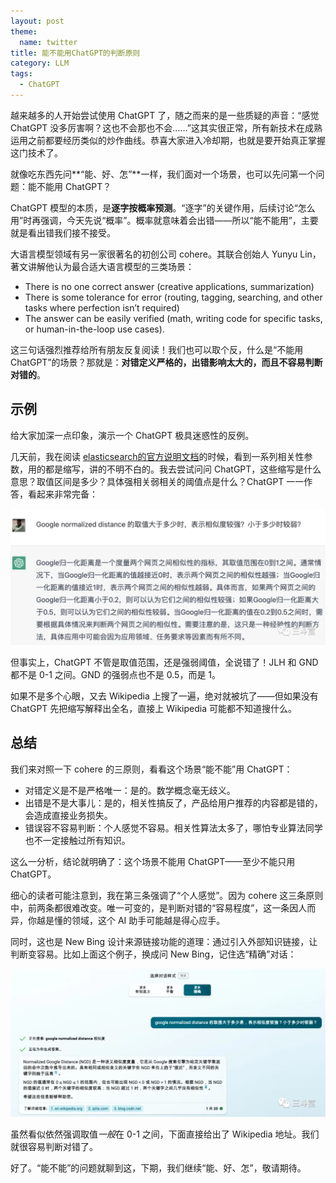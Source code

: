 ```yaml
---
layout: post
theme:
  name: twitter
title: 能不能用ChatGPT的判断原则
category: LLM
tags:
  - ChatGPT
---
```


越来越多的人开始尝试使用 ChatGPT 了，随之而来的是一些质疑的声音：“感觉 ChatGPT 没多厉害啊？这也不会那也不会……”这其实很正常，所有新技术在成熟运用之前都要经历类似的炒作曲线。恭喜大家进入冷却期，也就是要开始真正掌握这门技术了。

就像吃东西先问**“能、好、怎”**一样，我们面对一个场景，也可以先问第一个问题：能不能用 ChatGPT？

ChatGPT 模型的本质，是**逐字按概率预测**。“逐字”的关键作用，后续讨论“怎么用”时再强调，今天先说“概率”。概率就意味着会出错——所以“能不能用”，主要就是看出错我们接不接受。

大语言模型领域有另一家很著名的初创公司 cohere。其联合创始人 Yunyu Lin，著文讲解他认为最合适大语言模型的三类场景：

* There is no one correct answer (creative applications, summarization)
* There is some tolerance for error (routing, tagging, searching, and other tasks where perfection isn’t required)
* The answer can be easily verified (math, writing code for specific tasks, or human-in-the-loop use cases).

这三句话强烈推荐给所有朋友反复阅读！我们也可以取个反，什么是“不能用 ChatGPT”的场景？那就是：**对错定义严格的，出错影响太大的，而且不容易判断对错的**。

## 示例

给大家加深一点印象，演示一个 ChatGPT 极具迷惑性的反例。

几天前，我在阅读 [elasticsearch的官方说明文档](https://www.elastic.co/guide/en/elasticsearch/reference/8.7/search-aggregations-bucket-significantterms-aggregation.html#significantterms-aggregation-parameters)的时候，看到一系列相关性参数，用的都是缩写，讲的不明不白的。我去尝试问问 ChatGPT，这些缩写是什么意思？取值区间是多少？具体强相关弱相关的阈值点是什么？ChatGPT 一一作答，看起来非常完备：

![](/images/uploads/2023-04-07-when-use-chatgpt_image_1.png)

但事实上，ChatGPT 不管是取值范围，还是强弱阈值，全说错了！JLH 和 GND 都不是 0-1 之间。GND 的强弱点也不是 0.5，而是 1。

如果不是多个心眼，又去 Wikipedia 上搜了一遍，绝对就被坑了——但如果没有 ChatGPT 先把缩写解释出全名，直接上 Wikipedia 可能都不知道搜什么。

## 总结

我们来对照一下 cohere 的三原则，看看这个场景“能不能”用 ChatGPT：

* 对错定义是不是严格唯一：是的。数学概念毫无歧义。
* 出错是不是大事儿：是的，相关性搞反了，产品给用户推荐的内容都是错的，会造成直接业务损失。
* 错误容不容易判断：个人感觉不容易。相关性算法太多了，哪怕专业算法同学也不一定接触过所有知识。

这么一分析，结论就明确了：这个场景不能用 ChatGPT——至少不能只用 ChatGPT。

细心的读者可能注意到，我在第三条强调了“个人感觉”。因为 cohere 这三条原则中，前两条都很难改变。唯一可变的，是判断对错的“容易程度”，这一条因人而异，你越是懂的领域，这个 AI 助手可能越是得心应手。

同时，这也是 New Bing 设计来源链接功能的道理：通过引入外部知识链接，让判断变容易。比如上面这个例子，换成问 New Bing，记住选“精确”对话：

![](/images/uploads/2023-04-07-when-use-chatgpt_image_2.png)

虽然看似依然强调取值*一般*在 0-1 之间，下面直接给出了 Wikipedia 地址。我们就很容易判断对错了。

好了。“能不能”的问题就聊到这，下期，我们继续“能、好、怎”，敬请期待。
